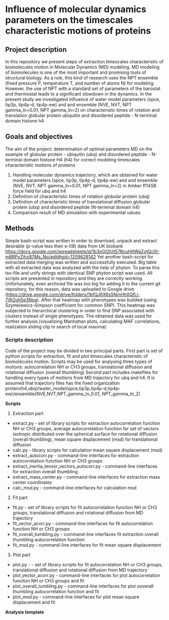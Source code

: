 # Influence of molecular dynamics parameters on the timescales characteristic motions of proteins

## Project description

In this repository we present steps of extraction timescales characteristic of biomolecules motion in Molecular Dynamics (MD) modeling.
MD modeling of biomolecules is one of the most important and promising tools of structural biology. 
As a rule, this kind of research uses the NPT ensemble (fixed pressure P, temperature T, and number of atoms N) for modeling. 
However, the use of NPT with a standard set of parameters of the barostat and thermostat leads to a significant slowdown in the dynamics.
In the present study we investigated influence of water model parameters (spce, tip3p, tip4p-d, tip4p-ew) and
and ensemble (NVE, NVT, NPT gamma_ln=0.01,  NPT gamma_ln=2) on characteristic times of rotation and translation globular protein ubiquitin and disordered peptide - N-terminal domain histone h4

## Goals and objectives

The aim of the project: determination of optimal parameters MD on the example of globular protein - ubiquitin (ubq) and
disordered peptide - N-terminal domain histone H4 (h4) for correct modeling timescales characteristic motions of proteins

1) Handling molecular dynamics trajectory, which are obtained for water model parameters (spce, tip3p, tip4p-d, tip4p-ew) and
and ensemble (NVE, NVT, NPT gamma_ln=0.01,  NPT gamma_ln=2) in Amber ff14SB force field for ubq and h4
2) Definition of characteristic times of rotation globular protein (ubq)
3) Definition of characteristic times of translational diffusion globular protein (ubq) and disordered peptide (N-terminal domain h4)
4) Comparison result of MD simulation with experimental values

## Methods

Simple bash-script was written in order to download, unpack and extract desirable (p-value less then e-08) data from UK biobank 
https://docs.google.com/spreadsheets/d/1b3oGI2lUt57BcuHttWaZotQcI0-mBRPyZihz87Ms_No/edit#gid=1209628142
Yet another bash-script for extracted data merging was written and successfully executed. 
Big table with all extracted data was analyzed with the help of phyton. To parse this tsv-file and unify strings with identical SNP phyton script was used.
All scripts are presented in repository and they are correctly working. 
Unfortunately, even archived file was too big for adding it to the current git repository, for this reason, data was uploaded to Google drive
(https://drive.google.com/drive/folders/1bfQJ6X6sSNmHh0QfLi-7j9l2oh5e3Npa).	
After that heatmap with phenotypes was builded (using Szymkiewicz–Simpson coefficient for common SNP).
This heatmap was subjected to hierarchical clustering in order to find SNP associated with clusters instead of single phenotypes.
The obtained data was used for further analysis (visualizing Manhattan plots, calculating MAF correlations, realization sliding clip in search of local maxima)

### Scripts description
Code of the project may be divided in two principal parts. 
First part is set of python scripts for extraction, fit and plot timescales characteristic of biomolecules motion. 
Scripts may be used for analysing three types of motions: autocorrelation NH or CH3 groups, translational diffusion and rotational diffusion (overall thumbling)
Second part includes makefiles for handling every types of motions from MD trajectory for ubq and h4. It is assumed that trajectory files has the fixed organization
protein(h4,ubq)/water_model(spce,tip3p,tip4p-d,tip4p-ew)/ensemble(NVE,NVT,NPT_gamma_ln_0.01, NPT_gamma_ln_2)

**Scripts**
 
1) Extraction part

  - extract.py - set of library scripts for extraction autocorrelation function NH or CH3 groups, 
             average autocorrelation function for set of vectors isotropic distributed over the spherical surface for rotational diffusion (overall thumbling),
             mean square displacement (msd) for translational diffusion
  - calc.py - library scripts for calculation mean square displacement (msd)
  - extract_autocorr.py - command-line interfaces for extraction autocorrelation function NH or CH3 groups
  - extract_inertia_tensor_vectors_autocorr.py - command-line interfaces for extraction overall thumbling 
  - extract_mass_center.py - command-line interfaces for extraction mass center coordinates
  - calc_msd.py - command-line interfaces for calculation msd

2) Fit part

  - fit.py - set of library scripts for fit autocorrelation function NH or CH3 groups, translational diffusion and rotational diffusion from MD trajectory
  - fit_vector_acorr.py - command-line interfaces for fit autocorrelation function NH or CH3 groups
  - fit_overall_tumbling.py - command-line interfaces fit extraction overall thumbling autocorrelation function
  - fit_msd.py - command-line interfaces for fit mean square displacement


3) Plot part

  - plot.py - - set of library scripts for fit autocorrelation NH or CH3 groups, translational diffusion and rotational diffusion from MD trajectory
  - plot_vector_acorr.py - command-line interfaces for plot autocorrelation function NH or CH3 groups and fit
  - plot_overall_tumbling.py - command-line interfaces for plot ooverall thumbling autocorrelation function and fit
  - plot_msd.py - command-line interfaces for plot mean square displacement and fit

**Analysis template**

